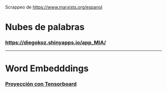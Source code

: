 
Scrappeo de https://www.marxists.org/espanol



# Nubes de palabras

###  https://diegokoz.shinyapps.io/app_MIA/


-----------


# Word Embedddings


### [Proyección con Tensorboard](https://projector.tensorflow.org/?config=https://raw.githubusercontent.com/DiegoKoz/MIA_text_mining/master/WordVectors/tensorboard_config.json)
